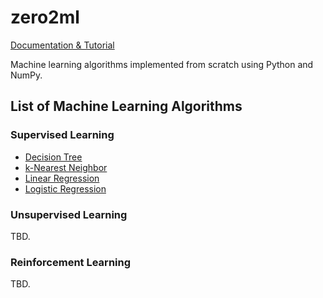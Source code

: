 # zero2ml

[Documentation & Tutorial](https://bekzatalish.github.io/zero2ml/)

Machine learning algorithms implemented from scratch using Python and NumPy.

## List of Machine Learning Algorithms

### Supervised Learning

* [Decision Tree](https://github.com/bekzatalish/zero2ml/tree/main/zero2ml/supervised_learning/decision_tree.py)
* [k-Nearest Neighbor](https://github.com/bekzatalish/zero2ml/blob/main/zero2ml/supervised_learning/knn.py)
* [Linear Regression](https://github.com/bekzatalish/zero2ml/tree/main/zero2ml/supervised_learning/linear_regression.py)
* [Logistic Regression](https://github.com/bekzatalish/zero2ml/tree/main/zero2ml/supervised_learning/logistic_regression.py)

### Unsupervised Learning
TBD.

### Reinforcement Learning
TBD.
